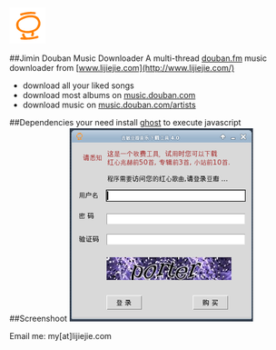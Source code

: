 ![douban music downloader](icon.gif)

##Jimin Douban Music Downloader
A multi-thread [douban.fm](http://douban.fm/) music downloader from [www.lijiejie.com](http://www.lijiejie.com/)

* download all your liked songs
* download most albums on [music.douban.com](http://music.douban.com/)
* download music on [music.douban.com/artists](http://music.douban.com/artists/)

##Dependencies
your need install [ghost](https://github.com/jeanphix/Ghost.py) to execute javascript
##Screenshoot
![douban downloader](preview.png)

Email me:  my[at]lijiejie.com